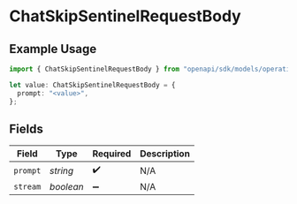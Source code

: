 # ChatSkipSentinelRequestBody

## Example Usage

```typescript
import { ChatSkipSentinelRequestBody } from "openapi/sdk/models/operations";

let value: ChatSkipSentinelRequestBody = {
  prompt: "<value>",
};
```

## Fields

| Field              | Type               | Required           | Description        |
| ------------------ | ------------------ | ------------------ | ------------------ |
| `prompt`           | *string*           | :heavy_check_mark: | N/A                |
| `stream`           | *boolean*          | :heavy_minus_sign: | N/A                |